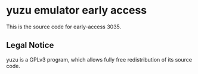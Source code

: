 yuzu emulator early access
=============

This is the source code for early-access 3035.

## Legal Notice

yuzu is a GPLv3 program, which allows fully free redistribution of its source code.